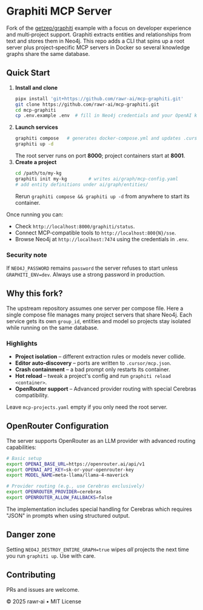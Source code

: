 # Graphiti MCP Server

Fork of the [getzep/graphiti](https://github.com/getzep/graphiti) example with a focus on developer experience and multi‑project support. Graphiti extracts entities and relationships from text and stores them in Neo4j. This repo adds a CLI that spins up a root server plus project‑specific MCP servers in Docker so several knowledge graphs share the same database.

## Quick Start

1. **Install and clone**
   ```bash
   pipx install 'git+https://github.com/rawr-ai/mcp-graphiti.git'
   git clone https://github.com/rawr-ai/mcp-graphiti.git
   cd mcp-graphiti
   cp .env.example .env  # fill in Neo4j credentials and your OpenAI key
   ```
2. **Launch services**
   ```bash
   graphiti compose   # generates docker-compose.yml and updates .cursor/mcp.json
   graphiti up -d
   ```
   The root server runs on port **8000**; project containers start at **8001**.
3. **Create a project**
   ```bash
   cd /path/to/my-kg
   graphiti init my-kg        # writes ai/graph/mcp-config.yaml
   # add entity definitions under ai/graph/entities/
   ```
   Rerun `graphiti compose && graphiti up -d` from anywhere to start its container.

Once running you can:
- Check `http://localhost:8000/graphiti/status`.
- Connect MCP‑compatible tools to `http://localhost:800{N}/sse`.
- Browse Neo4j at `http://localhost:7474` using the credentials in `.env`.

### Security note
If `NEO4J_PASSWORD` remains `password` the server refuses to start unless `GRAPHITI_ENV=dev`. Always use a strong password in production.

## Why this fork?
The upstream repository assumes one server per compose file. Here a single compose file manages many project servers that share Neo4j. Each service gets its own `group_id`, entities and model so projects stay isolated while running on the same database.

### Highlights
- **Project isolation** – different extraction rules or models never collide.
- **Editor auto‑discovery** – ports are written to `.cursor/mcp.json`.
- **Crash containment** – a bad prompt only restarts its container.
- **Hot reload** – tweak a project's config and run `graphiti reload <container>`.
- **OpenRouter support** – Advanced provider routing with special Cerebras compatibility.

Leave `mcp-projects.yaml` empty if you only need the root server.

## OpenRouter Configuration
The server supports OpenRouter as an LLM provider with advanced routing capabilities:

```bash
# Basic setup
export OPENAI_BASE_URL=https://openrouter.ai/api/v1
export OPENAI_API_KEY=sk-or-your-openrouter-key
export MODEL_NAME=meta-llama/llama-4-maverick

# Provider routing (e.g., use Cerebras exclusively)
export OPENROUTER_PROVIDER=cerebras
export OPENROUTER_ALLOW_FALLBACKS=false
```

The implementation includes special handling for Cerebras which requires "JSON" in prompts when using structured output.

## Danger zone
Setting `NEO4J_DESTROY_ENTIRE_GRAPH=true` wipes *all* projects the next time you run `graphiti up`. Use with care.

## Contributing
PRs and issues are welcome.

© 2025 rawr‑ai • MIT License
